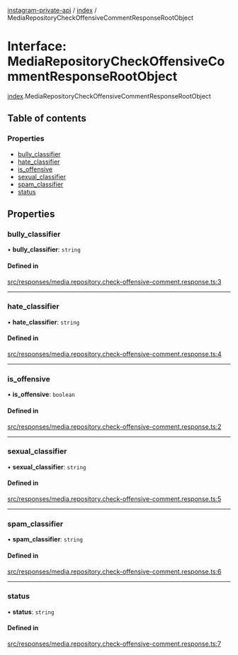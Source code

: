 [instagram-private-api](../../README.md) / [index](../../modules/index.md) / MediaRepositoryCheckOffensiveCommentResponseRootObject

# Interface: MediaRepositoryCheckOffensiveCommentResponseRootObject

[index](../../modules/index.md).MediaRepositoryCheckOffensiveCommentResponseRootObject

## Table of contents

### Properties

- [bully\_classifier](MediaRepositoryCheckOffensiveCommentResponseRootObject.md#bully_classifier)
- [hate\_classifier](MediaRepositoryCheckOffensiveCommentResponseRootObject.md#hate_classifier)
- [is\_offensive](MediaRepositoryCheckOffensiveCommentResponseRootObject.md#is_offensive)
- [sexual\_classifier](MediaRepositoryCheckOffensiveCommentResponseRootObject.md#sexual_classifier)
- [spam\_classifier](MediaRepositoryCheckOffensiveCommentResponseRootObject.md#spam_classifier)
- [status](MediaRepositoryCheckOffensiveCommentResponseRootObject.md#status)

## Properties

### bully\_classifier

• **bully\_classifier**: `string`

#### Defined in

[src/responses/media.repository.check-offensive-comment.response.ts:3](https://github.com/Nerixyz/instagram-private-api/blob/0e0721c/src/responses/media.repository.check-offensive-comment.response.ts#L3)

___

### hate\_classifier

• **hate\_classifier**: `string`

#### Defined in

[src/responses/media.repository.check-offensive-comment.response.ts:4](https://github.com/Nerixyz/instagram-private-api/blob/0e0721c/src/responses/media.repository.check-offensive-comment.response.ts#L4)

___

### is\_offensive

• **is\_offensive**: `boolean`

#### Defined in

[src/responses/media.repository.check-offensive-comment.response.ts:2](https://github.com/Nerixyz/instagram-private-api/blob/0e0721c/src/responses/media.repository.check-offensive-comment.response.ts#L2)

___

### sexual\_classifier

• **sexual\_classifier**: `string`

#### Defined in

[src/responses/media.repository.check-offensive-comment.response.ts:5](https://github.com/Nerixyz/instagram-private-api/blob/0e0721c/src/responses/media.repository.check-offensive-comment.response.ts#L5)

___

### spam\_classifier

• **spam\_classifier**: `string`

#### Defined in

[src/responses/media.repository.check-offensive-comment.response.ts:6](https://github.com/Nerixyz/instagram-private-api/blob/0e0721c/src/responses/media.repository.check-offensive-comment.response.ts#L6)

___

### status

• **status**: `string`

#### Defined in

[src/responses/media.repository.check-offensive-comment.response.ts:7](https://github.com/Nerixyz/instagram-private-api/blob/0e0721c/src/responses/media.repository.check-offensive-comment.response.ts#L7)
